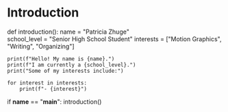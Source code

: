 # Introduction
def introduction():
    name = "Patricia Zhuge"  
    school_level = "Senior High School Student"
    interests = ["Motion Graphics", "Writing", "Organizing"]  
    
    print(f"Hello! My name is {name}.")
    print(f"I am currently a {school_level}.")
    print("Some of my interests include:")
    
    for interest in interests:
        print(f"- {interest}")

if __name__ == "__main__":
    introduction()
